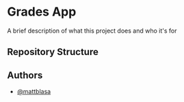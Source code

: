 
# Grades App 
A brief description of what this project does and who it's for


## Repository Structure


## Authors

- [@mattblasa](https://www.github.com/mattblasa)

